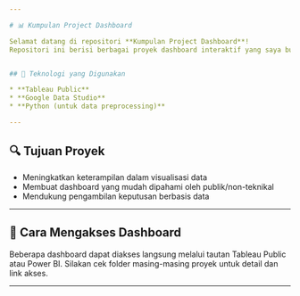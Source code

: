 ```yaml
---

# 📊 Kumpulan Project Dashboard

Selamat datang di repositori **Kumpulan Project Dashboard**!
Repositori ini berisi berbagai proyek dashboard interaktif yang saya buat untuk visualisasi data dari berbagai domain, mulai dari data publik, bisnis, hingga lingkungan.


## 🧰 Teknologi yang Digunakan

* **Tableau Public**
* **Google Data Studio**
* **Python (untuk data preprocessing)**

---
```


## 🔍 Tujuan Proyek

* Meningkatkan keterampilan dalam visualisasi data
* Membuat dashboard yang mudah dipahami oleh publik/non-teknikal
* Mendukung pengambilan keputusan berbasis data

---

## 📌 Cara Mengakses Dashboard

Beberapa dashboard dapat diakses langsung melalui tautan Tableau Public atau Power BI.
Silakan cek folder masing-masing proyek untuk detail dan link akses.

---

